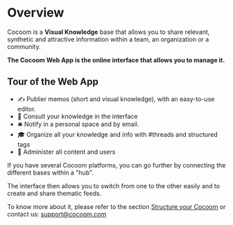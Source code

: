 # Overview

Cocoom is a **Visual Knowledge** base that allows you to share relevant, synthetic and attractive information within a team, an organization or a community.

**The Cocoom Web App is the online interface that allows you to manage it.**


## Tour of the Web App

- ✍️ Publier memos (short and visual knowledge), with an easy-to-use editor.
- 📌 Consult your knowledge in the interface
- 🛎 Notify in a personal space and by email.
- 🎓 Organize all your knowledge and info with #threads and structured tags
- 👑 Administer all content and users

If you have several Cocoom platforms, you can go further by connecting the different bases within a "hub".

The interface then allows you to switch from one to the other easily and to create and share thematic feeds.

To know more about it, please refer to the section [Structure your Cocoom](/getting-started/structure.md) or contact us: [support@cocoom.com](mailto:support@cocoom.com)
